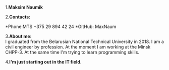 1.**Maksim Naumik** 

2.**Contacts:**

*Phone:MTS +375 29 894 42 24
*GitHub: MaxNaum

3.**About me:**  
I graduated from the Belarusian National Technical University in 2018. I am a civil engineer by profession. At the moment I am working at the Minsk CHPP-3. At the same time I'm trying to learn programming skills.
  
4.**I'm just starting out in the IT field.**  
